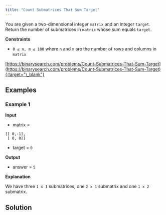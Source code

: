 ```yaml
---
title: "Count Submatrices That Sum Target"
---
```


You are given a two-dimensional integer `matrix` and an integer `target`. Return the number of submatrices in `matrix` whose sum equals `target`.

**Constraints**

- `0 ≤ n, m ≤ 100` where `n` and `m` are the number of rows and columns in `matrix`

[https://binarysearch.com/problems/Count-Submatrices-That-Sum-Target](https://binarysearch.com/problems/Count-Submatrices-That-Sum-Target){:target="\_blank"}

## Examples

### Example 1

**Input**

- matrix =

```
[[ 0,-1],
 [ 0, 0]]
```

- target = `0`

**Output**

- answer = `5`

**Explanation**

We have three `1 x 1` submatrices, one `2 x 1` submatrix and one `1 x 2` submatrix.

## Solution

<script src="https://gist.github.com/yaeba/16da7be5123724fcf6eccc25581cef5a.js?file=Count-Submatrices-That-Sum-Target.py"></script>

